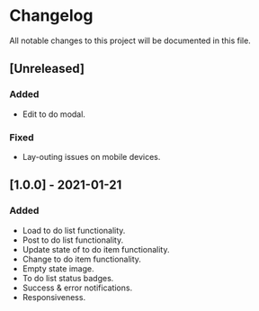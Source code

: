 # Changelog
All notable changes to this project will be documented in this file.

## [Unreleased]
### Added
- Edit to do modal.
### Fixed
- Lay-outing issues on mobile devices.

## [1.0.0] - 2021-01-21
### Added
- Load to do list functionality.
- Post to do list functionality.
- Update state of to do item functionality.
- Change to do item functionality.
- Empty state image.
- To do list status badges.
- Success & error notifications.
- Responsiveness.